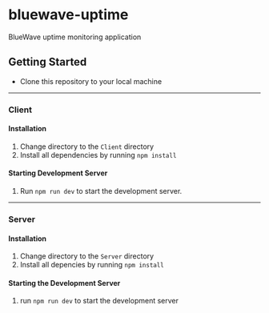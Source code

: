 # bluewave-uptime

BlueWave uptime monitoring application

## Getting Started

- Clone this repository to your local machine

---

### Client

#### Installation

1.  Change directory to the `Client` directory
2.  Install all dependencies by running `npm install`

#### Starting Development Server

1.  Run `npm run dev` to start the development server.

---

### Server

#### Installation

1.  Change directory to the `Server` directory
2.  Install all depencies by running `npm install`

#### Starting the Development Server

1.  run `npm run dev` to start the development server
